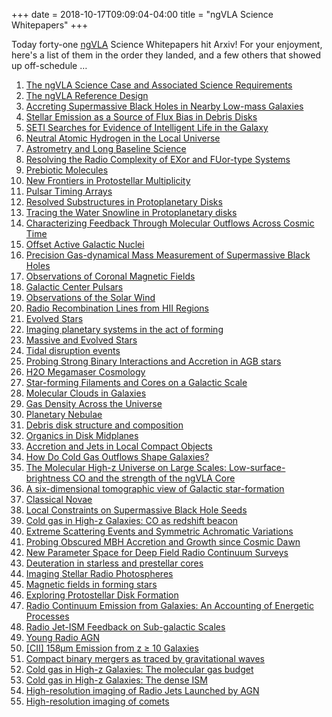 +++
date = 2018-10-17T09:09:04-04:00
title = "ngVLA Science Whitepapers"
+++

Today forty-one [ngVLA](http://ngvla.nrao.edu/) Science Whitepapers hit Arxiv!
For your enjoyment, here's a list of them in the order they landed, and a few
others that showed up off-schedule …

<!-- more -->

1. [The ngVLA Science Case and Associated Science Requirements](https://arxiv.org/abs/1810.07524)
1. [The ngVLA Reference Design](https://arxiv.org/abs/1810.08197)
1. [Accreting Supermassive Black Holes in Nearby Low-mass Galaxies](https://arxiv.org/abs/1810.06564)
1. [Stellar Emission as a Source of Flux Bias in Debris Disks](https://arxiv.org/abs/1810.06565)
1. [SETI Searches for Evidence of Intelligent Life in the Galaxy](https://arxiv.org/abs/1810.06568)
1. [Neutral Atomic Hydrogen in the Local Universe](https://arxiv.org/abs/1810.06575)
1. [Astrometry and Long Baseline Science](https://arxiv.org/abs/1810.06577)
1. [Resolving the Radio Complexity of EXor and FUor-type Systems](https://arxiv.org/abs/1810.06580)
1. [Prebiotic Molecules](https://arxiv.org/abs/1810.06586)
1. [New Frontiers in Protostellar Multiplicity](https://arxiv.org/abs/1810.06590)
1. [Pulsar Timing Arrays](https://arxiv.org/abs/1810.06594)
1. [Resolved Substructures in Protoplanetary Disks](https://arxiv.org/abs/1810.06598)
1. [Tracing the Water Snowline in Protoplanetary disks](https://arxiv.org/abs/1810.06604)
1. [Characterizing Feedback Through Molecular Outflows Across Cosmic Time](https://arxiv.org/abs/1810.06605)
1. [Offset Active Galactic Nuclei](https://arxiv.org/abs/1810.06609)
1. [Precision Gas-dynamical Mass Measurement of Supermassive Black Holes](https://arxiv.org/abs/1810.06615)
1. [Observations of Coronal Magnetic Fields](https://arxiv.org/abs/1810.06622)
1. [Galactic Center Pulsars](https://arxiv.org/abs/1810.06623)
1. [Observations of the Solar Wind](https://arxiv.org/abs/1810.06633)
1. [Radio Recombination Lines from HII Regions](https://arxiv.org/abs/1810.06664)
1. [Evolved Stars](https://arxiv.org/abs/1810.06666)
1. [Imaging planetary systems in the act of forming](https://arxiv.org/abs/1810.06671)
1. [Massive and Evolved Stars](https://arxiv.org/abs/1810.06676)
1. [Tidal disruption events](https://arxiv.org/abs/1810.06677)
1. [Probing Strong Binary Interactions and Accretion in AGB stars](https://arxiv.org/abs/1810.06685)
1. [H2O Megamaser Cosmology](https://arxiv.org/abs/1810.06686)
1. [Star-forming Filaments and Cores on a Galactic Scale](https://arxiv.org/abs/1810.06701)
1. [Molecular Clouds in Galaxies](https://arxiv.org/abs/1810.06706)
1. [Gas Density Across the Universe](https://arxiv.org/abs/1810.06709)
1. [Planetary Nebulae](https://arxiv.org/abs/1810.06712)
1. [Debris disk structure and composition](https://arxiv.org/abs/1810.06719)
1. [Organics in Disk Midplanes](https://arxiv.org/abs/1810.06724)
1. [Accretion and Jets in Local Compact Objects](https://arxiv.org/abs/1810.06727)
1. [How Do Cold Gas Outflows Shape Galaxies?](https://arxiv.org/abs/1810.06737)
1. [The Molecular High-z Universe on Large Scales: Low-surface-brightness CO and the strength of the ngVLA Core](https://arxiv.org/abs/1810.06770)
1. [A six-dimensional tomographic view of Galactic star-formation](https://arxiv.org/abs/1810.06779)
1. [Classical Novae](https://arxiv.org/abs/1810.06790)
1. [Local Constraints on Supermassive Black Hole Seeds](https://arxiv.org/abs/1810.06814)
1. [Cold gas in High-z Galaxies: CO as redshift beacon](https://arxiv.org/abs/1810.06841)
1. [Extreme Scattering Events and Symmetric Achromatic Variations](https://arxiv.org/abs/1810.07009)
1. [Probing Obscured MBH Accretion and Growth since Cosmic Dawn](https://arxiv.org/abs/1810.07098)
1. [New Parameter Space for Deep Field Radio Continuum Surveys](https://arxiv.org/abs/1810.07143)
1. [Deuteration in starless and prestellar cores](https://arxiv.org/abs/1810.07163)
1. [Imaging Stellar Radio Photospheres](https://arxiv.org/abs/1810.05055)
1. [Magnetic fields in forming stars](https://arxiv.org/abs/1806.06313)
1. [Exploring Protostellar Disk Formation](https://arxiv.org/abs/1810.07174)
1. [Radio Continuum Emission from Galaxies: An Accounting of Energetic Processes](https://arxiv.org/abs/1810.07525)
1. [Radio Jet-ISM Feedback on Sub-galactic Scales](https://arxiv.org/abs/1810.07526)
1. [Young Radio AGN](https://arxiv.org/abs/1810.07527)
1. [[CII] 158μm Emission from z ≥ 10 Galaxies](https://arxiv.org/abs/1810.07536)
1. [Compact binary mergers as traced by gravitational waves](https://arxiv.org/abs/1810.07544)
1. [Cold gas in High-z Galaxies: The molecular gas budget](https://arxiv.org/abs/1810.07546)
1. [Cold gas in High-z Galaxies: The dense ISM](https://arxiv.org/abs/1810.07547)
1. [High-resolution imaging of Radio Jets Launched by AGN](https://arxiv.org/abs/1810.07564)
1. [High-resolution imaging of comets](https://arxiv.org/abs/1810.07867)

